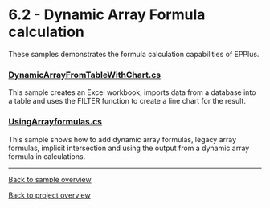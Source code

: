 ﻿# 6.2 - Dynamic Array Formula calculation
These samples demonstrates the formula calculation capabilities of EPPlus.

### [DynamicArrayFromTableWithChart.cs](DynamicArrayFromTableWithChart.cs)
This sample creates an Excel workbook, imports data from a database into a table and uses the FILTER function to create
a line chart for the result.

### [UsingArrayformulas.cs](UsingArrayformulas.cs)
This sample shows how to add dynamic array formulas, legacy array formulas, implicit intersection and using the output from a dynamic array formula in calculations.

---
[Back to sample overview](..%2FReadme.md)

[Back to project overview](..%2F..%2FReadme.md)
